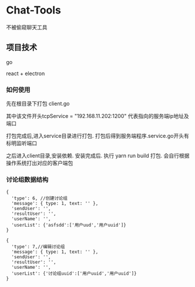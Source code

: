 # Chat-Tools
不被偷窥聊天工具

## 项目技术

go

react + electron

### 如何使用

先在根目录下打包 client.go

其中该文件开头tcpService = "192.168.11.202:1200"  代表指向的服务端ip地址及端口


打包完成后,进入service目录进行打包. 打包后得到服务端程序.service.go开头有标明监听端口


之后进入client目录,安装依赖. 安装完成后. 执行 yarn run build 打包. 会自行根据操作系统打出对应的客户端包

### 讨论组数据结构
````
{
  'type': 6, //创建讨论组
  'message': { type: 1, text: '' },
  'sendUser': '',
  'resultUser': '',
  'userName': '',
  'userList': {'asfsdd':['用户uud','用户uuid']}
}

{
  'type': 7,//编辑讨论组
  'message': { type: 1, text: '' },
  'sendUser': '',
  'resultUser': '',
  'userName': '',
  'userList': {'讨论组uuid':['用户uuid','用户uuid']}
}
````



